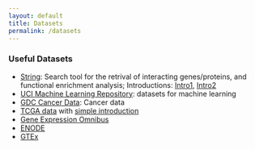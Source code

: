 ```yaml
---
layout: default
title: Datasets
permalink: /datasets
---
```

### Useful Datasets
- [String](https://string-db.org/): Search tool for the retrival of interacting genes/proteins, and functional enrichment analysis; Introductions: [Intro1](https://www.omicsclass.com/article/1126), [Intro2](https://www.jianshu.com/p/96f101ba1561)
- [UCI Machine Learning Repository](http://archive.ics.uci.edu/ml/index.php): datasets for machine learning
- [GDC Cancer Data](https://portal.gdc.cancer.gov/): Cancer data
- [TCGA data](https://www.cancer.gov/about-nci/organization/ccg/research/structural-genomics/tcga) with [simple introduction](https://www.jianshu.com/p/d662069a4a3d)
- [Gene Expression Omnibus](https://www.ncbi.nlm.nih.gov/geo/)
- [ENODE](https://www.encodeproject.org/)
- [GTEx](https://gtexportal.org/home/)

